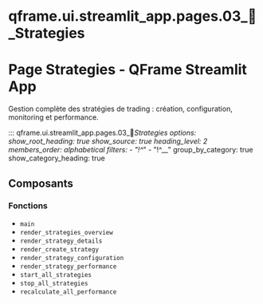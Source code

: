 # qframe.ui.streamlit_app.pages.03_🎯_Strategies


Page Strategies - QFrame Streamlit App
======================================

Gestion complète des stratégies de trading : création, configuration, monitoring et performance.


::: qframe.ui.streamlit_app.pages.03_🎯_Strategies
    options:
      show_root_heading: true
      show_source: true
      heading_level: 2
      members_order: alphabetical
      filters:
        - "!^_"
        - "!^__"
      group_by_category: true
      show_category_heading: true

## Composants

### Fonctions

- `main`
- `render_strategies_overview`
- `render_strategy_details`
- `render_create_strategy`
- `render_strategy_configuration`
- `render_strategy_performance`
- `start_all_strategies`
- `stop_all_strategies`
- `recalculate_all_performance`

